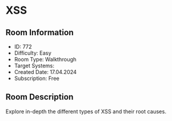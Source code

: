 ﻿# XSS

## Room Information
- ID: 772
- Difficulty: Easy
- Room Type: Walkthrough
- Target Systems: 
- Created Date: 17.04.2024
- Subscription: Free

## Room Description
Explore in-depth the different types of XSS and their root causes.
